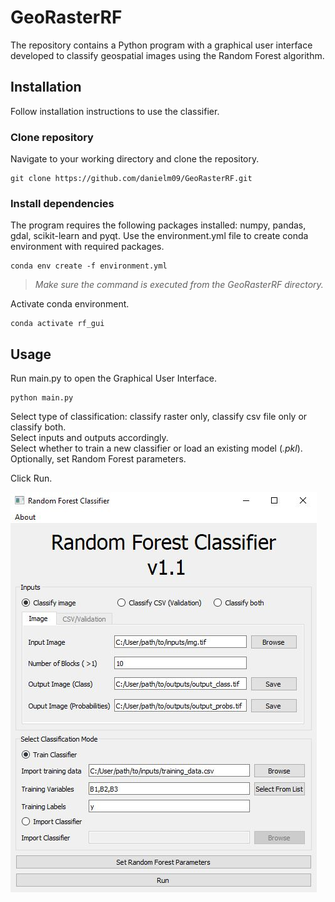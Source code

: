 # GeoRasterRF
The repository contains a Python program with a graphical user interface developed to classify geospatial images using the Random Forest algorithm.

## Installation
Follow installation instructions to use the classifier.
### Clone repository
Navigate to your working directory and clone the repository.
```
git clone https://github.com/danielm09/GeoRasterRF.git
```
### Install dependencies
The program requires the following packages installed: numpy, pandas, gdal, scikit-learn and pyqt.
Use the environment.yml file to create conda environment with required packages.
```
conda env create -f environment.yml
```
> *Make sure the command is executed from the GeoRasterRF directory.*

Activate conda environment.
```
conda activate rf_gui
```
## Usage
Run main.py to open the Graphical User Interface.
```
python main.py
```
Select type of classification: classify raster only, classify csv file only or classify both.  
Select inputs and outputs accordingly.  
Select whether to train a new classifier or load an existing model (*.pkl*).  
Optionally, set Random Forest parameters.

Click Run.


![image info](screen_gui.JPG)

